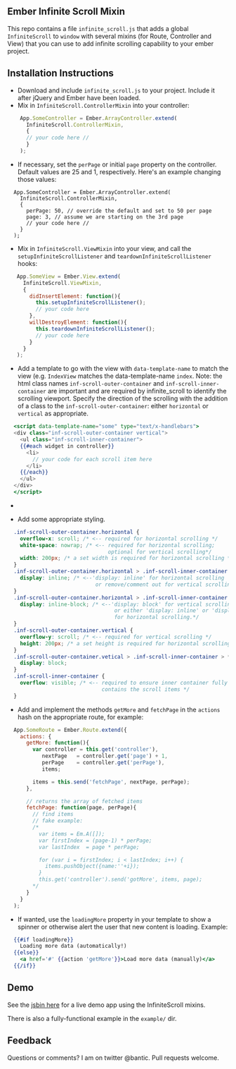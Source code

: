 ## Ember Infinite Scroll Mixin

This repo contains a file `infinite_scroll.js` that adds a global
`InfiniteScroll` to `window` with several mixins (for Route, Controller
and View) that you can use to add infinite scrolling capability to your
ember project.

## Installation Instructions

 * Download and include `infinite_scroll.js` to your project. Include it after jQuery and Ember have been loaded.  
 * Mix in `InfiniteScroll.ControllerMixin` into your controller:

```javascript
    App.SomeController = Ember.ArrayController.extend(
      InfiniteScroll.ControllerMixin,
      {
      // your code here //
      }
    );
```

* If necessary, set the `perPage` or initial `page` property on the controller.
Default values are 25 and 1, respectively. Here's an example changing those values:

```
  App.SomeController = Ember.ArrayController.extend(
    InfiniteScroll.ControllerMixin,
    {
      perPage: 50, // override the default and set to 50 per page
      page: 3, // assume we are starting on the 3rd page
      // your code here //
    }
  );
```

* Mix in `InfiniteScroll.ViewMixin` into your view, and call the
`setupInfiniteScrollListener` and `teardownInfiniteScrollListener`
hooks:

```javascript
   App.SomeView = Ember.View.extend(
     InfiniteScroll.ViewMixin,
     {
       didInsertElement: function(){
         this.setupInfiniteScrollListener();
         // your code here
       },
       willDestroyElement: function(){
         this.teardownInfiniteScrollListener();
         // your code here
       }
     }
   );
```

* Add a template to go with the view with `data-template-name` to match the view 
(e.g. `IndexView` matches the data-template-name `index`.
Note: the html class names `inf-scroll-outer-container` and `inf-scroll-inner-container` 
are important and are required by infinite_scroll to identify the scrolling viewport.
Specify the direction of the scrolling with the addition of 
a class to the `inf-scroll-outer-container`: either `horizontal` or `vertical` as appropriate.
```handlebars
  <script data-template-name="some" type="text/x-handlebars">
  <div class="inf-scroll-outer-container vertical">
    <ul class="inf-scroll-inner-container">
    {{#each widget in controller}}
      <li>
        // your code for each scroll item here
      </li>
    {{/each}}
    </ul>
  </div>
  </script>
```

* 

* Add some appropriate styling.

```CSS
  .inf-scroll-outer-container.horizontal {
    overflow-x: scroll; /* <-- required for horizontal scrolling */
    white-space: nowrap; /* <-- required for horizontal scrolling; 
                                optional for vertical scrolling*/
    width: 200px; /* a set width is required for horizontal scrolling */
  }
  .inf-scroll-outer-container.horizontal > .inf-scroll-inner-container {
    display: inline; /* <--'display: inline' for horizontal scrolling 
                            or remove/comment out for vertical scrolling */
  }
  .inf-scroll-outer-container.horizontal > .inf-scroll-inner-container > * {
    display: inline-block; /* <--'display: block' for vertical scrolling 
                                  or either 'display: inline' or 'display: inline-block'
                                  for horizontal scrolling.*/
  }
  .inf-scroll-outer-container.vertical {
    overflow-y: scroll; /* <-- required for vertical scrolling */
    height: 200px; /* a set height is required for horizontal scrolling */
  }
  .inf-scroll-outer-container.vetical > .inf-scroll-inner-container > * {
    display: block;
  }
  .inf-scroll-inner-container {
    overflow: visible; /* <-- required to ensure inner container fully 
                              contains the scroll items */
  }
```

* Add and implement the methods `getMore` and `fetchPage`
 in the `actions` hash on the appropriate route, for example:

```javascript
  App.SomeRoute = Ember.Route.extend({
    actions: {
      getMore: function(){
        var controller = this.get('controller'),
           nextPage   = controller.get('page') + 1,
           perPage    = controller.get('perPage'),
           items;

        items = this.send('fetchPage', nextPage, perPage);
      },

      // returns the array of fetched items
      fetchPage: function(page, perPage){
        // find items
        // fake example:
        /*
          var items = Em.A([]);
          var firstIndex = (page-1) * perPage;
          var lastIndex  = page * perPage;

          for (var i = firstIndex; i < lastIndex; i++) {
            items.pushObject({name:''+i});
          }
          this.get('controller').send('gotMore', items, page);
        */
      }
    }
  );
```

* If wanted, use the `loadingMore` property in your template to show a
spinner or otherwise alert the user that new content is loading. Example:

```handlebars
  {{#if loadingMore}}
    Loading more data (automatically!)
  {{else}}
    <a href='#' {{action 'getMore'}}>Load more data (manually)</a>
  {{/if}}
```

## Demo

See the [jsbin here](http://jsbin.com/epepob/4/edit) for a live demo app using the InfiniteScroll mixins.

There is also a fully-functional example in the `example/` dir.

## Feedback

Questions or comments? I am on twitter @bantic. Pull requests welcome.
